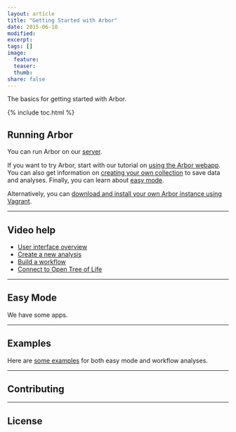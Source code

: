 ```yaml
---
layout: article
title: "Getting Started with Arbor"
date: 2015-06-10
modified:
excerpt:
tags: []
image:
  feature:
  teaser:
  thumb:
share: false
---
```


The basics for getting started with Arbor.

{% include toc.html %}

## Running Arbor

You can run Arbor on our [server](arbor.kitware.com).

If you want to try Arbor, start with our tutorial on [using the Arbor webapp](). You can also get information on [creating your own collection]() to save data and analyses. Finally, you can learn about [easy mode]().

Alternatively, you can [download and install your own Arbor instance using Vagrant](http://arborworkflows.readthedocs.org/en/latest/installation.html).

---

## Video help

- [User interface overview](http://youtu.be/wnHMem4F9i4)
- [Create a new analysis](http://youtu.be/n2M5F0EjISg)
- [Build a workflow](http://youtu.be/HImUo94BLn8)
- [Connect to Open Tree of Life](http://youtu.be/Kba7TQgs7oY)

---

## Easy Mode

We have some apps.

---

## Examples

Here are <a href="https://github.com/lukejharmon/traitathon/wiki">some examples</a> for both easy mode and workflow analyses.

---

## Contributing


---

## License
